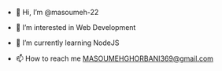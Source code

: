- 👋 Hi, I’m @masoumeh-22

- 👀 I’m interested in Web Development
- 🌱 I’m currently learning NodeJS
- 📫 How to reach me MASOUMEHGHORBANI369@gmail.com



